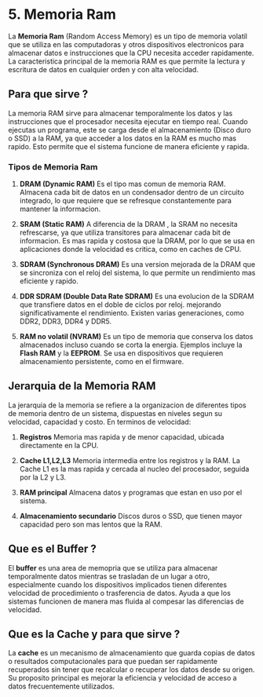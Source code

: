 # 5. Memoria Ram

La **Memoria Ram** (Random Access Memory) es un tipo de memoria volatil que se utiliza en las computadoras y otros dispositivos electronicos para almacenar datos e instrucciones que la CPU necesita acceder rapidamente. La caracteristica principal de la memoria RAM es que permite la lectura y escritura de datos en cualquier orden y con alta velocidad.

## Para que sirve ?

La memoria RAM sirve para almacenar temporalmente los datos y las instrucciones que el procesador necesita ejecutar en tiempo real. Cuando ejecutas un programa, este se carga desde el almacenamiento (Disco duro o SSD) a la RAM, ya que acceder a los datos en la RAM es mucho mas rapido. Esto permite que el sistema funcione de manera eficiente y rapida.

### Tipos de Memoria Ram

1. **DRAM (Dynamic RAM)** Es el tipo mas comun de memoria RAM. Almacena cada bit de datos en un condensador dentro de un circuito integrado, lo que requiere que se refresque constantemente para mantener la informacion.

2. **SRAM (Static RAM)** A diferencia de la DRAM , la SRAM no necesita refrescarse, ya que utiliza transitores para 
almacenar cada bit de informacion. Es mas rapida y costosa que la DRAM, por lo que se usa en aplicaciones donde la velocidad es critica, como en caches de CPU.

3. **SDRAM (Synchronous DRAM)** Es una version mejorada de la DRAM que se sincroniza con el reloj del sistema, lo que permite un rendimiento mas eficiente y rapido.

4. **DDR SDRAM (Double Data Rate SDRAM)** Es una evolucion de la SDRAM que transfiere datos en el doble de ciclos por reloj. mejorando significativamente el rendimiento. Existen varias generaciones, como DDR2, DDR3, DDR4 y DDR5.

5. **RAM no volatil (NVRAM)** Es un tipo de memoria que conserva los datos almacenados incluso cuando se corta la energia. Ejemplos incluye la **Flash RAM** y la **EEPROM**. Se usa en dispositivos que requieren almacenamiento persistente, como en el firmware.

## Jerarquia de la Memoria RAM

La jerarquia de la memoria se refiere a la organizacion de diferentes tipos de memoria dentro de un sistema, dispuestas en niveles segun su velocidad, capacidad y costo. En terminos de velocidad:

1. **Registros** Memoria mas rapida y de menor capacidad, ubicada directamente en la CPU.

2. **Cache L1,L2,L3** Memoria intermedia entre los registros y la RAM. La Cache L1 es la mas rapida y cercada al nucleo del procesador, seguida por la L2 y L3.

3. **RAM principal** Almacena datos y programas que estan en uso por el sistema.

4. **Almacenamiento secundario** Discos duros o SSD, que tienen mayor capacidad pero son mas lentos que la RAM.

## Que es el Buffer ?

El **buffer** es una area de memopria que se utiliza para almacenar temporalmente datos mientras se trasladan de un lugar a otro, especialmente cuando los dispositivos implicados tienen diferentes velocidad de procedimiento o trasferencia de datos. Ayuda a que los sistemas funcionen de manera mas fluida al compesar las diferencias de velocidad.

## Que es la Cache y para que sirve ?

La **cache** es un mecanismo de almacenamiento que guarda copias de datos o resultados computacionales para que puedan ser rapidamente recuperados sin tener que recalcular o recuperar los datos desde su origen. Su proposito principal es mejorar la eficiencia y velocidad de acceso a datos frecuentemente utilizados.

